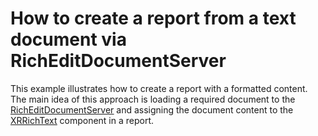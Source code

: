 # How to create a report from a text document via RichEditDocumentServer


<p>This example illustrates how to create a report with a formatted content. The main idea of this approach is loading a required document to the <a href="http://documentation.devexpress.com/#CoreLibraries/clsDevExpressXtraRichEditRichEditDocumentServertopic"><u>RichEditDocumentServer</u></a> and assigning the document content to the <a href="http://documentation.devexpress.com/#XtraReports/clsDevExpressXtraReportsUIXRRichTexttopic"><u>XRRichText</u></a> component in a report.</p>

<br/>


